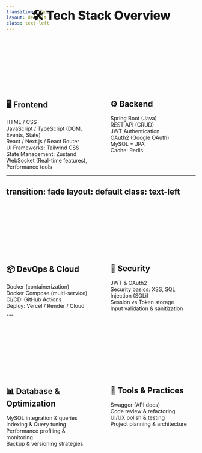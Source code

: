 ```yaml
---
transition: fade
layout: default
class: text-left
---
```


<!-- Slide 1 -->
<div style="display:flex; align-items:center; justify-content:center; height:100px; position: fixed; top: 50px; left: 50%; transform: translateX(-50%); z-index: 10;">
  <h1 style="margin:0; font-size:2rem;">🛠️ Tech Stack Overview</h1>
</div>

<div style="display: flex; justify-content: space-between; margin-top: 150px;">
  <div style="width: 45%;">
    <h2>🖥️ Frontend</h2>
    <div v-motion="fade">
      <div>HTML / CSS</div>
      <div>JavaScript / TypeScript (DOM, Events, State)</div>
      <div>React / Next.js / React Router</div>
      <div>UI Frameworks: Tailwind CSS</div>
      <div>State Management: Zustand</div>
      <div>WebSocket (Real-time features), Performance tools</div>
    </div>
  </div>

  <div style="width: 45%;">
    <h2>⚙️ Backend</h2>
    <div v-motion="fade">
      <div>Spring Boot (Java)</div>
      <div>REST API (CRUD)</div>
      <div>JWT Authentication</div>
      <div>OAuth2 (Google OAuth)</div>
      <div>MySQL + JPA</div>
      <div>Cache: Redis</div>
    </div>
  </div>
</div>

---
transition: fade
layout: default
class: text-left
---

<!-- Slide 2 -->
<div style="display:flex; align-items:center; justify-content:center; height:100px; position: fixed; top: 50px; left: 50%; transform: translateX(-50%); z-index: 10;">
  <h1 style="margin:0; font-size:2rem;">🛠️ Tech Stack Overview</h1>
</div>

<div style="display: flex; justify-content: space-between; margin-top: 150px;">
  <div style="width: 45%;">
    <h2>📦 DevOps & Cloud</h2>
    <div v-motion="fade">
      <div>Docker (containerization)</div>
      <div>Docker Compose (multi-service)</div>
      <div>CI/CD: GitHub Actions</div>
      <div>Deploy: Vercel / Render / Cloud</div>
    </div>
  </div>

  <div style="width: 45%;">
    <h2>🔐 Security</h2>
    <div v-motion="fade">
      <div>JWT & OAuth2</div>
      <div>Security basics: XSS, SQL Injection (SQLi)</div>
      <div>Session vs Token storage</div>
      <div>Input validation & sanitization</div>
    </div>
  </div>
</div>
---

<!-- Slide 3-->
<div style="display:flex; align-items:center; justify-content:center; height:100px; position: fixed; top: 50px; left: 50%; transform: translateX(-50%); z-index: 10;">
  <h1 style="margin:0; font-size:2rem;">🛠️ Tech Stack Overview</h1>
</div>

<div style="display: flex; justify-content: space-between; margin-top: 150px;">
  <div style="width: 45%;">
    <h2>📊 Database & Optimization</h2>
    <div v-motion="fade">
      <div>MySQL integration & queries</div>
      <div>Indexing & Query tuning</div>
      <div>Performance profiling & monitoring</div>
      <div>Backup & versioning strategies</div>
    </div>
  </div>

  <div style="width: 45%;">
    <h2>📂 Tools & Practices</h2>
    <div v-motion="fade">
      <div>Swagger (API docs)</div>
      <div>Code review & refactoring</div>
      <div>UI/UX polish & testing</div>
      <div>Project planning & architecture</div>
    </div>
  </div>
</div>

